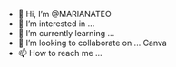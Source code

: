 - 👋 Hi, I’m @MARIANATEO
- 👀 I’m interested in ...
- 🌱 I’m currently learning ...
- 💞️ I’m looking to collaborate on ... Canva
- 📫 How to reach me ...

<!---
MARIANATEO/MARIANATEO is a ✨ special ✨ repository because its `README.md` (this file) appears on your GitHub profile.
You can click the Preview link to take a look at your changes.
--->
